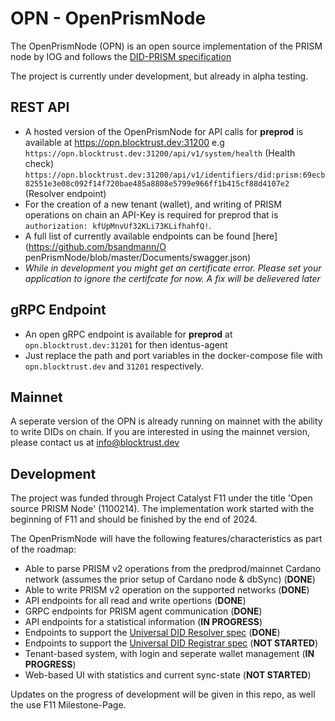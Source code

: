 # OPN - OpenPrismNode
The OpenPrismNode (OPN) is an open source implementation of the PRISM node by IOG and follows the [DID-PRISM specification](https://github.com/input-output-hk/prism-did-method-spec/blob/main/w3c-spec/PRISM-method.md)

The project is currently under development, but already in alpha testing.
## REST API
- A hosted version of the OpenPrismNode for API calls for **preprod** is available at https://opn.blocktrust.dev:31200 e.g
     `https://opn.blocktrust.dev:31200/api/v1/system/health` (Health check)
     `https://opn.blocktrust.dev:31200/api/v1/identifiers/did:prism:69ecb82551e3e08c092f14f720bae485a8808e5799e966ff1b415cf88d4107e2` (Resolver endpoint)
- For the creation of a new tenant (wallet), and writing of PRISM operations on chain an API-Key is required for preprod that is `authorization: kfUpMnvUf32KLi73KLifhahfQ!`.
- A full list of currently available endpoints can be found [here](https://github.com/bsandmann/O penPrismNode/blob/master/Documents/swagger.json)
- *While in development you might get an certificate error. Please set your application to ignore the certifcate for now. A fix will be delievered later*

## gRPC Endpoint
- An open gRPC endpoint is available for **preprod** at `opn.blocktrust.dev:31201` for then identus-agent
- Just replace the path and port variables in the docker-compose file with `opn.blocktrust.dev` and `31201` respectively.


## Mainnet
A seperate version of the OPN is already running on mainnet with the ability to write DIDs on chain. 
If you are interested in using the mainnet version, please contact us at [info@blocktrust.dev](mailto:info@blocktrust.dev)

## Development
The project was funded through Project Catalyst F11 under the title 'Open source PRISM Node' (1100214).
The implementation work started with the beginning of F11 and should be finished by the end of 2024.

The OpenPrismNode will have the following features/characteristics as part of the roadmap:
- Able to parse PRISM v2 operations from the predprod/mainnet Cardano network (assumes the prior setup of Cardano node & dbSync) (**DONE**)
- Able to write PRISM v2 operation on the supported networks (**DONE**)
- API endpoints for all read and write opertions (**DONE**)
- GRPC endpoints for PRISM agent communication (**DONE**)
- API endpoints for a statistical information (**IN PROGRESS**)
- Endpoints to support the [Universal DID Resolver spec](https://w3c-ccg.github.io/did-resolution/) (**DONE**)
- Endpoints to support the [Universal DID Registrar spec](https://identity.foundation/did-registration/) (**NOT STARTED**)
- Tenant-based system, with login and seperate wallet management (**IN PROGRESS**)
- Web-based UI with statistics and current sync-state (**NOT STARTED**)

Updates on the progress of development will be given in this repo, as well the use F11 Milestone-Page.
  

